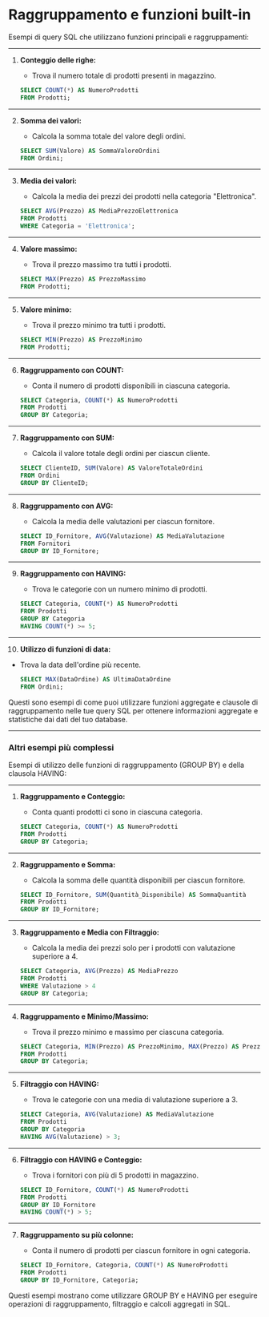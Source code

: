 # Raggruppamento e funzioni built-in

Esempi di query SQL che utilizzano funzioni principali e raggruppamenti:

---

1. **Conteggio delle righe:**
   - Trova il numero totale di prodotti presenti in magazzino.

   ```sql
   SELECT COUNT(*) AS NumeroProdotti
   FROM Prodotti;
   ```

---

2. **Somma dei valori:**
   - Calcola la somma totale del valore degli ordini.

   ```sql
   SELECT SUM(Valore) AS SommaValoreOrdini
   FROM Ordini;
   ```

---

3. **Media dei valori:**
   - Calcola la media dei prezzi dei prodotti nella categoria "Elettronica".

   ```sql
   SELECT AVG(Prezzo) AS MediaPrezzoElettronica
   FROM Prodotti
   WHERE Categoria = 'Elettronica';
   ```

---

4. **Valore massimo:**
   - Trova il prezzo massimo tra tutti i prodotti.

   ```sql
   SELECT MAX(Prezzo) AS PrezzoMassimo
   FROM Prodotti;
   ```

---

5. **Valore minimo:**
   - Trova il prezzo minimo tra tutti i prodotti.

   ```sql
   SELECT MIN(Prezzo) AS PrezzoMinimo
   FROM Prodotti;
   ```

---

6. **Raggruppamento con COUNT:**
   - Conta il numero di prodotti disponibili in ciascuna categoria.

   ```sql
   SELECT Categoria, COUNT(*) AS NumeroProdotti
   FROM Prodotti
   GROUP BY Categoria;
   ```

---

7. **Raggruppamento con SUM:**
   - Calcola il valore totale degli ordini per ciascun cliente.

   ```sql
   SELECT ClienteID, SUM(Valore) AS ValoreTotaleOrdini
   FROM Ordini
   GROUP BY ClienteID;
   ```

---

8. **Raggruppamento con AVG:**
   - Calcola la media delle valutazioni per ciascun fornitore.

   ```sql
   SELECT ID_Fornitore, AVG(Valutazione) AS MediaValutazione
   FROM Fornitori
   GROUP BY ID_Fornitore;
   ```

---

9. **Raggruppamento con HAVING:**
   - Trova le categorie con un numero minimo di prodotti.

   ```sql
   SELECT Categoria, COUNT(*) AS NumeroProdotti
   FROM Prodotti
   GROUP BY Categoria
   HAVING COUNT(*) >= 5;
   ```

---

10. **Utilizzo di funzioni di data:**

- Trova la data dell'ordine più recente.

   ```sql
   SELECT MAX(DataOrdine) AS UltimaDataOrdine
   FROM Ordini;
   ```

Questi sono esempi di come puoi utilizzare funzioni aggregate e clausole di raggruppamento nelle tue query SQL per ottenere informazioni aggregate e statistiche dai dati del tuo database.

---

### Altri esempi più complessi

Esempi di utilizzo delle funzioni di raggruppamento (GROUP BY) e della clausola HAVING:

---

1. **Raggruppamento e Conteggio:**
   - Conta quanti prodotti ci sono in ciascuna categoria.

   ```sql
   SELECT Categoria, COUNT(*) AS NumeroProdotti
   FROM Prodotti
   GROUP BY Categoria;
   ```

---

2. **Raggruppamento e Somma:**
   - Calcola la somma delle quantità disponibili per ciascun fornitore.

   ```sql
   SELECT ID_Fornitore, SUM(Quantità_Disponibile) AS SommaQuantità
   FROM Prodotti
   GROUP BY ID_Fornitore;
   ```

---

3. **Raggruppamento e Media con Filtraggio:**
   - Calcola la media dei prezzi solo per i prodotti con valutazione superiore a 4.

   ```sql
   SELECT Categoria, AVG(Prezzo) AS MediaPrezzo
   FROM Prodotti
   WHERE Valutazione > 4
   GROUP BY Categoria;
   ```

---

4. **Raggruppamento e Minimo/Massimo:**
   - Trova il prezzo minimo e massimo per ciascuna categoria.

   ```sql
   SELECT Categoria, MIN(Prezzo) AS PrezzoMinimo, MAX(Prezzo) AS PrezzoMassimo
   FROM Prodotti
   GROUP BY Categoria;
   ```

---

5. **Filtraggio con HAVING:**
   - Trova le categorie con una media di valutazione superiore a 3.

   ```sql
   SELECT Categoria, AVG(Valutazione) AS MediaValutazione
   FROM Prodotti
   GROUP BY Categoria
   HAVING AVG(Valutazione) > 3;
   ```

---

6. **Filtraggio con HAVING e Conteggio:**
   - Trova i fornitori con più di 5 prodotti in magazzino.

   ```sql
   SELECT ID_Fornitore, COUNT(*) AS NumeroProdotti
   FROM Prodotti
   GROUP BY ID_Fornitore
   HAVING COUNT(*) > 5;
   ```

---

7. **Raggruppamento su più colonne:**
   - Conta il numero di prodotti per ciascun fornitore in ogni categoria.

   ```sql
   SELECT ID_Fornitore, Categoria, COUNT(*) AS NumeroProdotti
   FROM Prodotti
   GROUP BY ID_Fornitore, Categoria;
   ```

Questi esempi mostrano come utilizzare GROUP BY e HAVING per eseguire operazioni di raggruppamento, filtraggio e calcoli aggregati in SQL.
